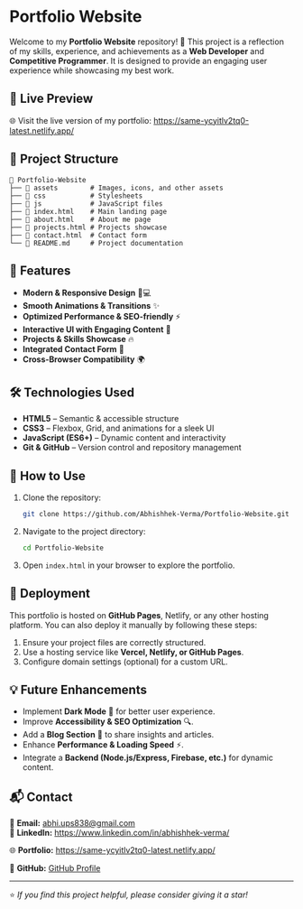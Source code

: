 # Portfolio Website

Welcome to my **Portfolio Website** repository! 🚀 This project is a reflection of my skills, experience, and achievements as a **Web Developer** and **Competitive Programmer**. It is designed to provide an engaging user experience while showcasing my best work.

## 📌 Live Preview
🌐 Visit the live version of my portfolio: https://same-ycyitlv2tq0-latest.netlify.app/

## 📂 Project Structure
```
📁 Portfolio-Website
├── 📂 assets        # Images, icons, and other assets
├── 📂 css           # Stylesheets
├── 📂 js            # JavaScript files
├── 📜 index.html    # Main landing page
├── 📜 about.html    # About me page
├── 📜 projects.html # Projects showcase
├── 📜 contact.html  # Contact form
└── 📜 README.md     # Project documentation
```

## 🚀 Features
- **Modern & Responsive Design** 📱💻
- **Smooth Animations & Transitions** ✨
- **Optimized Performance & SEO-friendly** ⚡
- **Interactive UI with Engaging Content** 🎨
- **Projects & Skills Showcase** 🔥
- **Integrated Contact Form** 📩
- **Cross-Browser Compatibility** 🌍

## 🛠️ Technologies Used
- **HTML5** – Semantic & accessible structure
- **CSS3** – Flexbox, Grid, and animations for a sleek UI
- **JavaScript (ES6+)** – Dynamic content and interactivity
- **Git & GitHub** – Version control and repository management

## 📜 How to Use
1. Clone the repository:
   ```sh
   git clone https://github.com/Abhishhek-Verma/Portfolio-Website.git
   ```
2. Navigate to the project directory:
   ```sh
   cd Portfolio-Website
   ```
3. Open `index.html` in your browser to explore the portfolio.

## 🚀 Deployment
This portfolio is hosted on **GitHub Pages**, Netlify, or any other hosting platform. You can also deploy it manually by following these steps:
1. Ensure your project files are correctly structured.
2. Use a hosting service like **Vercel, Netlify, or GitHub Pages**.
3. Configure domain settings (optional) for a custom URL.

## 💡 Future Enhancements
- Implement **Dark Mode** 🌙 for better user experience.
- Improve **Accessibility & SEO Optimization** 🔍.
- Add a **Blog Section** 📝 to share insights and articles.
- Enhance **Performance & Loading Speed** ⚡.
- Integrate a **Backend (Node.js/Express, Firebase, etc.)** for dynamic content.

## 📬 Contact
📧 **Email:** abhi.ups838@gmail.com  
🔗 **LinkedIn:**  https://www.linkedin.com/in/abhishhek-verma/


🌐 **Portfolio:**  https://same-ycyitlv2tq0-latest.netlify.app/ 

💼 **GitHub:** [GitHub Profile](https://github.com/Abhishhek-Verma)  

---
⭐ _If you find this project helpful, please consider giving it a star!_

